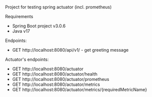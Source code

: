 Project for testing spring actuator (incl. prometheus)

Requirements
* Spring Boot project v3.0.6
* Java v17

Endpoints:
* GET http://localhost:8080/api/v1/   -  get greeting message 

Actuator's endpoints:
* GET http://localhost:8080/actuator
* GET http://localhost:8080/actuator/health
* GET http://localhost:8080/actuator/prometheus
* GET http://localhost:8080/actuator/metrics
* GET http://localhost:8080/actuator/metrics/{requiredMetricName}